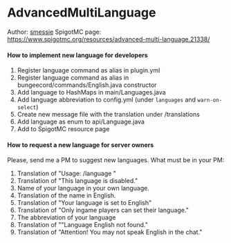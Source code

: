 # AdvancedMultiLanguage
Author: [smessie](https://twitter.com/smessie_) 
SpigotMC page: https://www.spigotmc.org/resources/advanced-multi-language.21338/

#### How to implement new language for developers
1. Register language command as alias in plugin.yml
2. Register language command as alias in bungeecord/commands/English.java constructor
3. Add language to HashMaps in main/Languages.java
4. Add language abbreviation to config.yml (under `languages` and `warn-on-select`)
5. Create new message file with the translation under /translations
6. Add language as enum to api/Language.java
7. Add to SpigotMC resource page


#### How to request a new language for server owners
Please, send me a PM to suggest new languages.
What must be in your PM:
1. Translation of "Usage: /language <language>"
2. Translation of "This language is disabled."
3. Name of your language in your own language.
4. Translation of the name in English.
5. Translation of "Your language is set to English"
6. Translation of "Only ingame players can set their language."
7. The abbreviation of your language
8. Translation of ""Language English not found."
9. Translation of "Attention! You may not speak English in the chat."